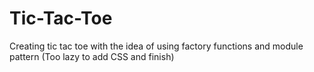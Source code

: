 # Tic-Tac-Toe


Creating tic tac toe with the idea of using factory functions and module pattern
(Too lazy to add CSS and finish)